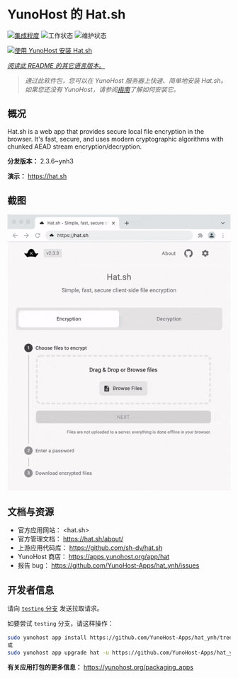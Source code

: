 <!--
注意：此 README 由 <https://github.com/YunoHost/apps/tree/master/tools/readme_generator> 自动生成
请勿手动编辑。
-->

# YunoHost 的 Hat.sh

[![集成程度](https://dash.yunohost.org/integration/hat.svg)](https://dash.yunohost.org/appci/app/hat) ![工作状态](https://ci-apps.yunohost.org/ci/badges/hat.status.svg) ![维护状态](https://ci-apps.yunohost.org/ci/badges/hat.maintain.svg)

[![使用 YunoHost 安装 Hat.sh](https://install-app.yunohost.org/install-with-yunohost.svg)](https://install-app.yunohost.org/?app=hat)

*[阅读此 README 的其它语言版本。](./ALL_README.md)*

> *通过此软件包，您可以在 YunoHost 服务器上快速、简单地安装 Hat.sh。*  
> *如果您还没有 YunoHost，请参阅[指南](https://yunohost.org/install)了解如何安装它。*

## 概况

Hat.sh is a web app that provides secure local file encryption in the browser. It's fast, secure, and uses modern cryptographic algorithms with chunked AEAD stream encryption/decryption.


**分发版本：** 2.3.6~ynh3

**演示：** <https://hat.sh>

## 截图

![Hat.sh 的截图](./doc/screenshots/screenshot.png)

## 文档与资源

- 官方应用网站： <hat.sh>
- 官方管理文档： <https://hat.sh/about/>
- 上游应用代码库： <https://github.com/sh-dv/hat.sh>
- YunoHost 商店： <https://apps.yunohost.org/app/hat>
- 报告 bug： <https://github.com/YunoHost-Apps/hat_ynh/issues>

## 开发者信息

请向 [`testing` 分支](https://github.com/YunoHost-Apps/hat_ynh/tree/testing) 发送拉取请求。

如要尝试 `testing` 分支，请这样操作：

```bash
sudo yunohost app install https://github.com/YunoHost-Apps/hat_ynh/tree/testing --debug
或
sudo yunohost app upgrade hat -u https://github.com/YunoHost-Apps/hat_ynh/tree/testing --debug
```

**有关应用打包的更多信息：** <https://yunohost.org/packaging_apps>
